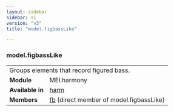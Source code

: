 ```yaml
---
layout: sidebar
sidebar: s1
version: "v3"
title: "model.figbassLike"

---
```


<div class="classSpec model">
   <h3 id="model.figbassLike">model.figbassLike</h3>
   <table class="wovenodd">
      <tr>
         <td colspan="2" class="wovenodd-col2">Groups elements that record figured bass.</td>
      </tr>
      <tr>
         <td class="wovenodd-col1">
            <strong>Module</strong>
         </td>
         <td class="wovenodd-col2">MEI.harmony</td>
      </tr>
      <tr>
         <td class="wovenodd-col1">
            <strong>Available in</strong>
         </td>
         <td class="wovenodd-col2">
            <div class="parent">
               <div>
                  <a class="link_odd_elementSpec" href="/{{ site.baseurl }}/{{ page.version }}/elements/harm.html">harm</a>
               </div>
            </div>
         </td>
      </tr>
      <tr>
         <td class="wovenodd-col1">
            <strong>Members</strong>
         </td>
         <td class="wovenodd-col2">
            <div class="parent">
               <div>
                  <a class="link_odd_elementSpec" href="/{{ site.baseurl }}/{{ page.version }}/elements/fb.html">fb</a> (direct member of model.figbassLike)
               </div>
            </div>
         </td>
      </tr>
   </table>
</div>